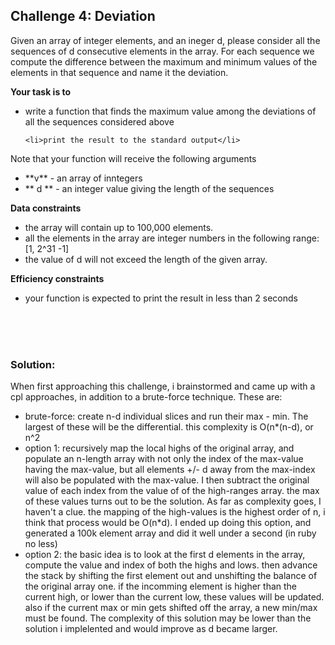 <h2>Challenge 4: Deviation</h2>

Given an array of integer elements, and an ineger d, please consider all the sequences of d consecutive elements in the array.  For each sequence we compute the difference between the maximum and minimum values of the elements in that sequence and name it the deviation.

**Your task is to**
<ul>
    <li>write a function that finds the maximum value among the deviations of all the sequences considered above</li>
    
    <li>print the result to the standard output</li>
</ul>

Note that your function will receive the following arguments
<ul>
    <li> **v** - an array of inntegers</li>
    <li> ** d ** - an integer value giving the length of the sequences</li>
</ul>

**Data constraints**
<ul>
    <li>the array will contain up to 100,000 elements.</li>
    <li>all the elements in the array are integer numbers in the following range: [1, 2^31 -1]</li>
    <li>the value of d will not exceed the length of the given array.</li>
</ul>

**Efficiency constraints**
<ul>
    <li>your function is expected to print the result in less than 2 seconds</li>
</ul>
<br><br><br>
<h3>Solution:</h3>
<p>When first approaching this challenge, i brainstormed and came up with a cpl approaches, in addition to a brute-force technique. These are:</p>
<ul>
    <li>brute-force: create n-d individual slices and run their max - min.  The largest of these will be the differential.  this complexity is O(n*(n-d), or n^2</li>
    <li>option 1: recursively map the local highs of the original array, and populate an n-length array with not only the index of the max-value having the max-value, but all elements +/- d away from the max-index will also be populated with the max-value.  I then subtract the original value of each index from the value of of the high-ranges array.  the max of these values turns out to be the solution.  As far as complexity goes, I haven't a clue.  the mapping of the high-values is the highest order of n, i think that process would be O(n*d).  I ended up doing this option, and generated a 100k element array and did it well under a second (in ruby no less)</li>
    <li>option 2: the basic idea is to look at the first d elements in the array, compute the value and index of both the highs and lows.  then advance the stack by shifting the first element out and unshifting the balance of the original array one.  if the incomming element is higher than the current high, or lower than the current low, these values will be updated.  also if the current max or min gets shifted off the array, a new min/max must be found.  The complexity of this solution may be lower than the solution i implelented and would improve as d became larger.</li>
</ul>

